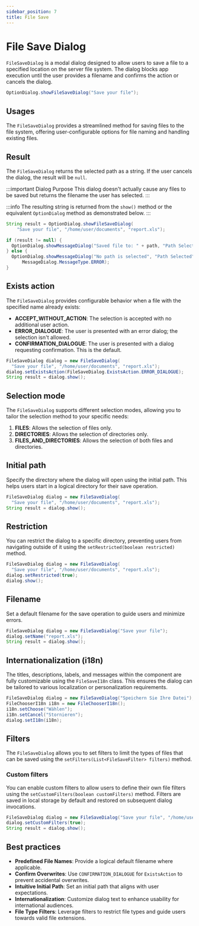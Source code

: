 ```yaml
---
sidebar_position: 7
title: File Save
---
```


# File Save Dialog

<DocChip chip='shadow' />

<JavadocLink type="foundation" location="com/webforj/component/optiondialog/FileSaveDialog" top='true'/>

`FileSaveDialog` is a modal dialog designed to allow users to save a file to a specified location on the server file system. The dialog blocks app execution until the user provides a filename and confirms the action or cancels the dialog.

```java
OptionDialog.showFileSaveDialog("Save your file");
```

## Usages

The `FileSaveDialog` provides a streamlined method for saving files to the file system, offering user-configurable options for file naming and handling existing files.

<ComponentDemo 
path='https://demo.webforj.com/webapp/controlsamples/filesavedialogbasic?' 
javaE='https://raw.githubusercontent.com/webforj/webforj-docs-samples/refs/heads/main/src/main/java/com/webforj/samples/views/optiondialog/filesave/FileSaveDialogBasicView.java'
height = '800px'
/>

## Result

The `FileSaveDialog` returns the selected path as a string. If the user cancels the dialog, the result will be `null`.

:::important Dialog Purpose
This dialog doesn't actually cause any files to be saved but returns the filename the user has selected.
:::

:::info
The resulting string is returned from the `show()` method or the equivalent `OptionDialog` method as demonstrated below.
:::

```java showLineNumbers
String result = OptionDialog.showFileSaveDialog(
    "Save your file", "/home/user/documents", "report.xls");

if (result != null) {
  OptionDialog.showMessageDialog("Saved file to: " + path, "Path Selected");
} else {
  OptionDialog.showMessageDialog("No path is selected", "Path Selected",
      MessageDialog.MessageType.ERROR);
}
```

## Exists action

The `FileSaveDialog` provides configurable behavior when a file with the specified name already exists:

* **ACCEPT_WITHOUT_ACTION**: The selection is accepted with no additional user action.
* **ERROR_DIALOGUE**: The user is presented with an error dialog; the selection isn't allowed.
* **CONFIRMATION_DIALOGUE**: The user is presented with a dialog requesting confirmation. This is the default.

```java showLineNumbers
FileSaveDialog dialog = new FileSaveDialog(
  "Save your file", "/home/user/documents", "report.xls");
dialog.setExistsAction(FileSaveDialog.ExistsAction.ERROR_DIALOGUE);
String result = dialog.show();
```

## Selection mode

The `FileSaveDialog` supports different selection modes, allowing you to tailor the selection method to your specific needs:

1. **FILES**: Allows the selection of files only.
2. **DIRECTORIES**: Allows the selection of directories only.
3. **FILES_AND_DIRECTORIES**: Allows the selection of both files and directories.

## Initial path

Specify the directory where the dialog will open using the initial path. This helps users start in a logical directory for their save operation.

```java showLineNumbers
FileSaveDialog dialog = new FileSaveDialog(
  "Save your file", "/home/user/documents", "report.xls");
String result = dialog.show();
```

## Restriction

You can restrict the dialog to a specific directory, preventing users from navigating outside of it using the `setRestricted(boolean restricted)` method.

```java showLineNumbers
FileSaveDialog dialog = new FileSaveDialog(
  "Save your file", "/home/user/documents", "report.xls");
dialog.setRestricted(true);
dialog.show();
```

## Filename

Set a default filename for the save operation to guide users and minimize errors.

```java showLineNumbers
FileSaveDialog dialog = new FileSaveDialog("Save your file");
dialog.setName("report.xls");
String result = dialog.show();
```

## Internationalization (i18n)

The titles, descriptions, labels, and messages within the component are fully customizable using the `FileSaveI18n` class. This ensures the dialog can be tailored to various localization or personalization requirements.

```java showLineNumbers
FileSaveDialog dialog = new FileSaveDialog("Speichern Sie Ihre Datei");
FileChooserI18n i18n = new FileChooserI18n();
i18n.setChoose("Wählen");
i18n.setCancel("Stornieren");
dialog.setI18n(i18n);
```

## Filters

The `FileSaveDialog` allows you to set filters to limit the types of files that can be saved using the `setFilters(List<FileSaveFilter> filters)` method.

<ComponentDemo 
path='https://demo.webforj.com/webapp/controlsamples/filesavedialogfilters?' 
javaE='https://raw.githubusercontent.com/webforj/webforj-docs-samples/refs/heads/main/src/main/java/com/webforj/samples/views/optiondialog/filesave/FileSaveDialogFiltersView.java'
height = '800px'
/>

### Custom filters

You can enable custom filters to allow users to define their own file filters using the `setCustomFilters(boolean customFilters)` method. Filters are saved in local storage by default and restored on subsequent dialog invocations.

```java showLineNumbers
FileSaveDialog dialog = new FileSaveDialog("Save your file", "/home/user/documents");
dialog.setCustomFilters(true);
String result = dialog.show();
```

## Best practices

* **Predefined File Names**: Provide a logical default filename where applicable.
* **Confirm Overwrites**: Use `CONFIRMATION_DIALOGUE` for `ExistsAction` to prevent accidental overwrites.
* **Intuitive Initial Path**: Set an initial path that aligns with user expectations.
* **Internationalization**: Customize dialog text to enhance usability for international audiences.
* **File Type Filters**: Leverage filters to restrict file types and guide users towards valid file extensions.


